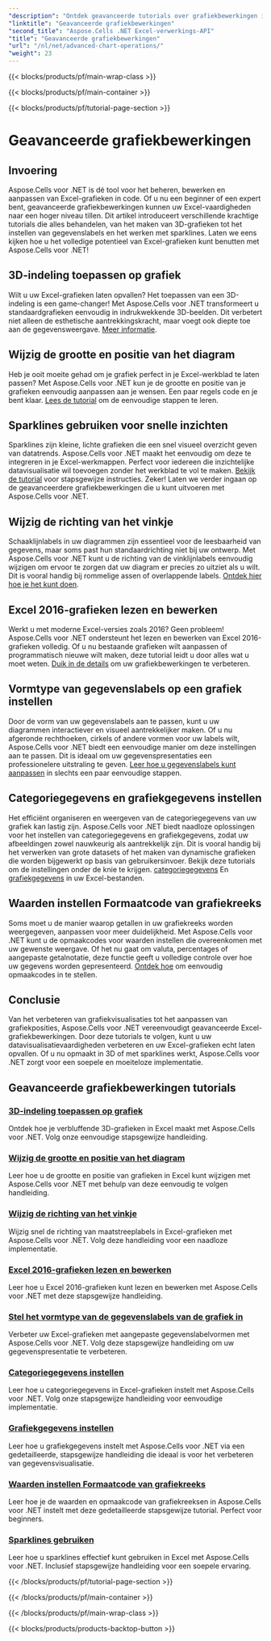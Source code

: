 ```yaml
---
"description": "Ontdek geavanceerde tutorials over grafiekbewerkingen in Aspose.Cells voor .NET, inclusief 3D-grafieken, grafiekgrootten, maatstreepjes en meer, met eenvoudig te volgen handleidingen."
"linktitle": "Geavanceerde grafiekbewerkingen"
"second_title": "Aspose.Cells .NET Excel-verwerkings-API"
"title": "Geavanceerde grafiekbewerkingen"
"url": "/nl/net/advanced-chart-operations/"
"weight": 23
---
```


{{< blocks/products/pf/main-wrap-class >}}

{{< blocks/products/pf/main-container >}}

{{< blocks/products/pf/tutorial-page-section >}}

# Geavanceerde grafiekbewerkingen

## Invoering

Aspose.Cells voor .NET is dé tool voor het beheren, bewerken en aanpassen van Excel-grafieken in code. Of u nu een beginner of een expert bent, geavanceerde grafiekbewerkingen kunnen uw Excel-vaardigheden naar een hoger niveau tillen. Dit artikel introduceert verschillende krachtige tutorials die alles behandelen, van het maken van 3D-grafieken tot het instellen van gegevenslabels en het werken met sparklines. Laten we eens kijken hoe u het volledige potentieel van Excel-grafieken kunt benutten met Aspose.Cells voor .NET!

## 3D-indeling toepassen op grafiek

Wilt u uw Excel-grafieken laten opvallen? Het toepassen van een 3D-indeling is een game-changer! Met Aspose.Cells voor .NET transformeert u standaardgrafieken eenvoudig in indrukwekkende 3D-beelden. Dit verbetert niet alleen de esthetische aantrekkingskracht, maar voegt ook diepte toe aan de gegevensweergave. [Meer informatie](./apply-3d-format-to-chart/).

## Wijzig de grootte en positie van het diagram

Heb je ooit moeite gehad om je grafiek perfect in je Excel-werkblad te laten passen? Met Aspose.Cells voor .NET kun je de grootte en positie van je grafieken eenvoudig aanpassen aan je wensen. Een paar regels code en je bent klaar. [Lees de tutorial](./change-chart-size-and-position/) om de eenvoudige stappen te leren.

## Sparklines gebruiken voor snelle inzichten

Sparklines zijn kleine, lichte grafieken die een snel visueel overzicht geven van datatrends. Aspose.Cells voor .NET maakt het eenvoudig om deze te integreren in je Excel-werkmappen. Perfect voor iedereen die inzichtelijke datavisualisatie wil toevoegen zonder het werkblad te vol te maken. [Bekijk de tutorial](./using-sparklines/) voor stapsgewijze instructies.
Zeker! Laten we verder ingaan op de geavanceerdere grafiekbewerkingen die u kunt uitvoeren met Aspose.Cells voor .NET.

## Wijzig de richting van het vinkje

Schaaklijnlabels in uw diagrammen zijn essentieel voor de leesbaarheid van gegevens, maar soms past hun standaardrichting niet bij uw ontwerp. Met Aspose.Cells voor .NET kunt u de richting van de vinklijnlabels eenvoudig wijzigen om ervoor te zorgen dat uw diagram er precies zo uitziet als u wilt. Dit is vooral handig bij rommelige assen of overlappende labels. [Ontdek hier hoe je het kunt doen](./change-tick-label-direction/).

## Excel 2016-grafieken lezen en bewerken

Werkt u met moderne Excel-versies zoals 2016? Geen probleem! Aspose.Cells voor .NET ondersteunt het lezen en bewerken van Excel 2016-grafieken volledig. Of u nu bestaande grafieken wilt aanpassen of programmatisch nieuwe wilt maken, deze tutorial leidt u door alles wat u moet weten. [Duik in de details](./read-and-manipulate-excel-2016-charts/) om uw grafiekbewerkingen te verbeteren.

## Vormtype van gegevenslabels op een grafiek instellen

Door de vorm van uw gegevenslabels aan te passen, kunt u uw diagrammen interactiever en visueel aantrekkelijker maken. Of u nu afgeronde rechthoeken, cirkels of andere vormen voor uw labels wilt, Aspose.Cells voor .NET biedt een eenvoudige manier om deze instellingen aan te passen. Dit is ideaal om uw gegevenspresentaties een professionelere uitstraling te geven. [Leer hoe u gegevenslabels kunt aanpassen](./set-shape-type-of-data-labels-of-chart/) in slechts een paar eenvoudige stappen.

## Categoriegegevens en grafiekgegevens instellen

Het efficiënt organiseren en weergeven van de categoriegegevens van uw grafiek kan lastig zijn. Aspose.Cells voor .NET biedt naadloze oplossingen voor het instellen van categoriegegevens en grafiekgegevens, zodat uw afbeeldingen zowel nauwkeurig als aantrekkelijk zijn. Dit is vooral handig bij het verwerken van grote datasets of het maken van dynamische grafieken die worden bijgewerkt op basis van gebruikersinvoer. Bekijk deze tutorials om de instellingen onder de knie te krijgen. [categoriegegevens](./setting-category-data/) En [grafiekgegevens](./setting-chart-data/) in uw Excel-bestanden.

## Waarden instellen Formaatcode van grafiekreeks

Soms moet u de manier waarop getallen in uw grafiekreeks worden weergegeven, aanpassen voor meer duidelijkheid. Met Aspose.Cells voor .NET kunt u de opmaakcodes voor waarden instellen die overeenkomen met uw gewenste weergave. Of het nu gaat om valuta, percentages of aangepaste getalnotatie, deze functie geeft u volledige controle over hoe uw gegevens worden gepresenteerd. [Ontdek hoe](./set-values-format-code-of-chart-series/) om eenvoudig opmaakcodes in te stellen.

## Conclusie

Van het verbeteren van grafiekvisualisaties tot het aanpassen van grafiekposities, Aspose.Cells voor .NET vereenvoudigt geavanceerde Excel-grafiekbewerkingen. Door deze tutorials te volgen, kunt u uw datavisualisatievaardigheden verbeteren en uw Excel-grafieken echt laten opvallen. Of u nu opmaakt in 3D of met sparklines werkt, Aspose.Cells voor .NET zorgt voor een soepele en moeiteloze implementatie.

## Geavanceerde grafiekbewerkingen tutorials
### [3D-indeling toepassen op grafiek](./apply-3d-format-to-chart/)
Ontdek hoe je verbluffende 3D-grafieken in Excel maakt met Aspose.Cells voor .NET. Volg onze eenvoudige stapsgewijze handleiding.
### [Wijzig de grootte en positie van het diagram](./change-chart-size-and-position/)
Leer hoe u de grootte en positie van grafieken in Excel kunt wijzigen met Aspose.Cells voor .NET met behulp van deze eenvoudig te volgen handleiding.
### [Wijzig de richting van het vinkje](./change-tick-label-direction/)
Wijzig snel de richting van maatstreeplabels in Excel-grafieken met Aspose.Cells voor .NET. Volg deze handleiding voor een naadloze implementatie.
### [Excel 2016-grafieken lezen en bewerken](./read-and-manipulate-excel-2016-charts/)
Leer hoe u Excel 2016-grafieken kunt lezen en bewerken met Aspose.Cells voor .NET met deze stapsgewijze handleiding.
### [Stel het vormtype van de gegevenslabels van de grafiek in](./set-shape-type-of-data-labels-of-chart/)
Verbeter uw Excel-grafieken met aangepaste gegevenslabelvormen met Aspose.Cells voor .NET. Volg deze stapsgewijze handleiding om uw gegevenspresentatie te verbeteren.
### [Categoriegegevens instellen](./setting-category-data/)
Leer hoe u categoriegegevens in Excel-grafieken instelt met Aspose.Cells voor .NET. Volg onze stapsgewijze handleiding voor eenvoudige implementatie.
### [Grafiekgegevens instellen](./setting-chart-data/)
Leer hoe u grafiekgegevens instelt met Aspose.Cells voor .NET via een gedetailleerde, stapsgewijze handleiding die ideaal is voor het verbeteren van gegevensvisualisatie.
### [Waarden instellen Formaatcode van grafiekreeks](./set-values-format-code-of-chart-series/)
Leer hoe je de waarden en opmaakcode van grafiekreeksen in Aspose.Cells voor .NET instelt met deze gedetailleerde stapsgewijze tutorial. Perfect voor beginners.
### [Sparklines gebruiken](./using-sparklines/)
Leer hoe u sparklines effectief kunt gebruiken in Excel met Aspose.Cells voor .NET. Inclusief stapsgewijze handleiding voor een soepele ervaring.

{{< /blocks/products/pf/tutorial-page-section >}}

{{< /blocks/products/pf/main-container >}}

{{< /blocks/products/pf/main-wrap-class >}}

{{< blocks/products/products-backtop-button >}}